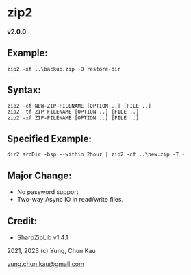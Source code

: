 # zip2
**v2.0.0**

## Example:
```
zip2 -xf ..\backup.zip -O restore-dir
```

## Syntax:
```
zip2 -cf NEW-ZIP-FILENAME [OPTION ..] [FILE ..]
zip2 -tf ZIP-FILENAME [OPTION ..] [FILE ..]
zip2 -xf ZIP-FILENAME [OPTION ..] [FILE ..]
```

## Specified Example:
```
dir2 srcDir -bsp --within 2hour | zip2 -cf ..\new.zip -T -
```

## Major Change:
* No password support
* Two-way Async IO in read/write files.

## Credit:
* SharpZipLib v1.4.1

2021, 2023 (c) Yung, Chun Kau

yung.chun.kau@gmail.com
